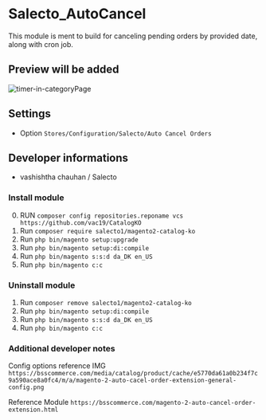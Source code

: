 # Salecto_AutoCancel

This module is ment to build for canceling pending orders by provided date, along with cron job.

## Preview will be added

![timer-in-categoryPage](/readme-images/Timer-at-categoryPage.png "timer-in-categoryPage")

## Settings

- Option `Stores/Configuration/Salecto/Auto Cancel Orders`

## Developer informations
- vashishtha chauhan / Salecto

### Install module
0. RUN `composer config repositories.reponame vcs https://github.com/vac19/CatalogKO`
1. Run `composer require salecto1/magento2-catalog-ko`
2. Run `php bin/magento setup:upgrade`
3. Run `php bin/magento setup:di:compile`
4. Run `php bin/magento s:s:d da_DK en_US`
5. Run `php bin/magento c:c`

### Uninstall module
1. Run `composer remove salecto1/magento2-catalog-ko`
2. Run `php bin/magento setup:di:compile`
3. Run `php bin/magento s:s:d da_DK en_US`
4. Run `php bin/magento c:c`

### Additional developer notes
Config options reference IMG `https://bsscommerce.com/media/catalog/product/cache/e5770da61a0b234f7c9a590ace8a0fc4/m/a/magento-2-auto-cacel-order-extension-general-config.png`

Reference Module `https://bsscommerce.com/magento-2-auto-cancel-order-extension.html`
